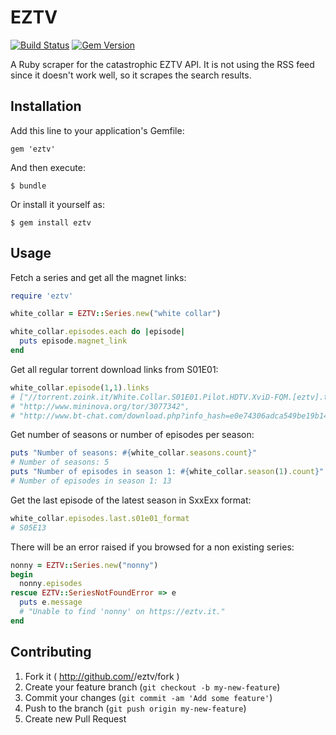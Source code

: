 # EZTV
[![Build Status](https://travis-ci.org/DamirSvrtan/eztv.svg?branch=master)](https://travis-ci.org/DamirSvrtan/eztv)
[![Gem Version](https://badge.fury.io/rb/eztv.svg)](http://badge.fury.io/rb/eztv)

A Ruby scraper for the catastrophic EZTV API. It is not using the RSS feed since it doesn't work well, so it scrapes the search results.

## Installation

Add this line to your application's Gemfile:

    gem 'eztv'

And then execute:

    $ bundle

Or install it yourself as:

    $ gem install eztv

## Usage

Fetch a series and get all the magnet links:
```ruby
require 'eztv'

white_collar = EZTV::Series.new("white collar")

white_collar.episodes.each do |episode|
  puts episode.magnet_link
end
```

Get all regular torrent download links from S01E01:

```ruby
white_collar.episode(1,1).links
# ["//torrent.zoink.it/White.Collar.S01E01.Pilot.HDTV.XviD-FQM.[eztv].torrent",
# "http://www.mininova.org/tor/3077342",
# "http://www.bt-chat.com/download.php?info_hash=e0e74306adca549be19b147b5ee14bde1b99bb1d"]
```

Get number of seasons or number of episodes per season:
```ruby
puts "Number of seasons: #{white_collar.seasons.count}"
# Number of seasons: 5
puts "Number of episodes in season 1: #{white_collar.season(1).count}"
# Number of episodes in season 1: 13
```

Get the last episode of the latest season in SxxExx format:
```ruby
white_collar.episodes.last.s01e01_format
# S05E13
```
There will be an error raised if you browsed for a non existing series:
```ruby
nonny = EZTV::Series.new("nonny")
begin
  nonny.episodes
rescue EZTV::SeriesNotFoundError => e
  puts e.message 
  # "Unable to find 'nonny' on https://eztv.it."
end
```

## Contributing

1. Fork it ( http://github.com/<my-github-username>/eztv/fork )
2. Create your feature branch (`git checkout -b my-new-feature`)
3. Commit your changes (`git commit -am 'Add some feature'`)
4. Push to the branch (`git push origin my-new-feature`)
5. Create new Pull Request
